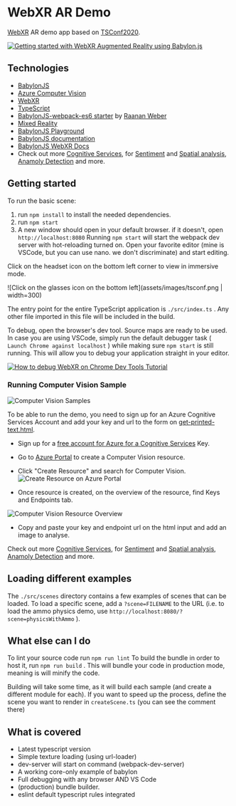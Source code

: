 # WebXR AR Demo

[WebXR](https://www.w3.org/TR/webxr/) AR demo app based on [TSConf2020](https://tsconf.io/).

[![Getting started with WebXR Augmented Reality using Babylon.js](http://img.youtube.com/vi/RaB_Uyqx6Q4/0.jpg)](https://www.youtube.com/watch?v=RaB_Uyqx6Q4)

## Technologies

* [BabylonJS](https://www.babylonjs.com/)
* [Azure Computer Vision](https://docs.microsoft.com/azure/cognitive-services/computer-vision/?WT.mc_id=aiml-8438-ayyonet)
* [WebXR](https://docs.microsoft.com/windows/mixed-reality/develop/web/webxr-overview?WT.mc_id=spatial-8871-ayyonet)
* [TypeScript](https://www.typescriptlang.org/?WT.mc_id=spatial-8871-ayyonet)
* [BabylonJS-webpack-es6 starter](https://github.com/RaananW/babylonjs-webpack-es6) by [Raanan Weber](https://github.com/RaananW)
* [Mixed Reality](https://docs.microsoft.com/windows/mixed-reality/develop/web/javascript-development-overview?WT.mc_id=spatial-8871-ayyonet)
* [BabylonJS Playground](https://playground.babylonjs.com)
* [BabylonJS documentation](https://doc.babylonjs.com)
* [BabylonJS WebXR Docs](https://doc.babylonjs.com/how_to/introduction_to_webxr)
* Check out more [Cognitive Services](https://azure.microsoft.com/services/cognitive-services/?WT.mc_id=aiml-8438-ayyonet), for [Sentiment](https://docs.microsoft.com/azure/databricks/scenarios/databricks-sentiment-analysis-cognitive-services?toc=https%3A%2F%2Fdocs.microsoft.com%2Fen-us%2Fazure%2Fcognitive-services%2Ftext-analytics%2Ftoc.json&bc=https%3A%2F%2Fdocs.microsoft.com%2Fen-us%2Fazure%2Fbread%2Ftoc.json&WT.mc_id=aiml-8438-ayyonet) and [Spatial analysis](https://docs.microsoft.com/legal/cognitive-services/computer-vision/responsible-use-deployment?context=/azure/cognitive-services/Computer-vision/context/context&WT.mc_id=aiml-8438-ayyonet), [Anamoly Detection](https://docs.microsoft.com/azure/cognitive-services/anomaly-detector/?WT.mc_id=aiml-8438-ayyonet) and more.

## Getting started

To run the basic scene:

1. run `npm install` to install the needed dependencies.
2. run `npm start`
3. A new window should open in your default browser. if it doesn't, open `http://localhost:8080`
Running `npm start` will start the webpack dev server with hot-reloading turned on. Open your favorite editor (mine is VSCode, but you can use nano. we don't discriminate) and start editing.

Click on the headset icon on the bottom left corner to view in immersive mode.

![Click on the glasses icon on the bottom left](assets/images/tsconf.png | width=300)

The entry point for the entire TypeScript application is `./src/index.ts` . Any other file imported in this file will be included in the build.

To debug, open the browser's dev tool. Source maps are ready to be used. In case you are using VSCode, simply run the default debugger task ( `Launch Chrome against localhost` ) while making sure `npm start` is still running. This will allow you to debug your application straight in your editor.

[![How to debug WebXR on Chrome Dev Tools Tutorial](http://img.youtube.com/vi/r-wSk24Wmpk/0.jpg)](https://www.youtube.com/watch?v=r-wSk24Wmpk)

### Running Computer Vision Sample

![Computer Vision Samples](assets/images/ComputerVision.png)

To be able to run the demo, you need to sign up for an Azure Cognitive Services Account and add your key and url to the form on [get-printed-text.html](./main/public/get-printed-text.html).

- Sign up for a [free account for Azure for a Cognitive Services](https://azure.microsoft.com/free/?WT.mc_id=aiml-8438-ayyonet) Key.
- Go to [Azure Portal](https://azure.microsoft.com/features/azure-portal/?WT.mc_id=aiml-8438-ayyonet) to create a Computer Vision resource.
- Click "Create Resource" and search for Computer Vision.
![Create Resource on Azure Portal](assets/images/createResource.png)

- Once resource is created, on the overview of the resource, find Keys and Endpoints tab.

![Computer Vision Resource Overview](assets/images/resourceOverview.png)
- Copy and paste your key and endpoint url on the html input and add an image to analyse.

Check out more [Cognitive Services](https://azure.microsoft.com/services/cognitive-services/?WT.mc_id=aiml-8438-ayyonet), for [Sentiment](https://docs.microsoft.com/azure/databricks/scenarios/databricks-sentiment-analysis-cognitive-services?toc=https%3A%2F%2Fdocs.microsoft.com%2Fen-us%2Fazure%2Fcognitive-services%2Ftext-analytics%2Ftoc.json&bc=https%3A%2F%2Fdocs.microsoft.com%2Fen-us%2Fazure%2Fbread%2Ftoc.json&WT.mc_id=aiml-8438-ayyonet) and [Spatial analysis](https://docs.microsoft.com/legal/cognitive-services/computer-vision/responsible-use-deployment?context=/azure/cognitive-services/Computer-vision/context/context&WT.mc_id=aiml-8438-ayyonet), [Anamoly Detection](https://docs.microsoft.com/azure/cognitive-services/anomaly-detector/?WT.mc_id=aiml-8438-ayyonet) and more.

## Loading different examples

The `./src/scenes` directory contains a few examples of scenes that can be loaded. To load a specific scene, add a `?scene=FILENAME` to the URL (i.e. to load the ammo physics demo, use `http://localhost:8080/?scene=physicsWithAmmo` ).

## What else can I do

To lint your source code run `npm run lint`
To build the bundle in order to host it, run `npm run build` . This will bundle your code in production mode, meaning is will minify the code.

Building will take some time, as it will build each sample (and create a different module for each). If you want to speed up the process, define the scene you want to render in `createScene.ts` (you can see the comment there)

## What is covered

* Latest typescript version
* Simple texture loading (using url-loader)
* dev-server will start on command (webpack-dev-server)
* A working core-only example of babylon
* Full debugging with any browser AND VS Code
* (production) bundle builder.
* eslint default typescript rules integrated
